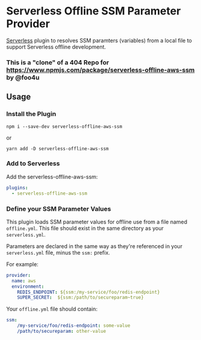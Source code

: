 # Serverless Offline SSM Parameter Provider

[Serverless] plugin to resolves SSM paramters (variables) from a local file to
support Serverless offline development.

### This is a "clone" of a 404 Repo for https://www.npmjs.com/package/serverless-offline-aws-ssm by @foo4u

## Usage

### Install the Plugin

    npm i --save-dev serverless-offline-aws-ssm

or

    yarn add -D serverless-offline-aws-ssm

### Add to Serverless

Add the serverless-offline-aws-ssm:

```yaml
plugins:
  - serverless-offline-aws-ssm
```

### Define your SSM Parameter Values

This plugin loads SSM parameter values for offline use from a file named
`offline.yml`. This file should exist in the same directory as your
`serverless.yml`.

Parameters are declared in the same way as they're referenced in your
`serverless.yml` file, minus the `ssm:` prefix.

For example:

```yaml
provider:
  name: aws
  environment:
    REDIS_ENDPOINT: ${ssm:/my-service/foo/redis-endpoint}
    SUPER_SECRET:  ${ssm:/path/to/secureparam~true}
```

Your `offline.yml` file should contain:

```yaml
ssm:
    /my-service/foo/redis-endpoint: some-value
    /path/to/secureparam: other-value
```

[Serverless]: https://serverless.com/
